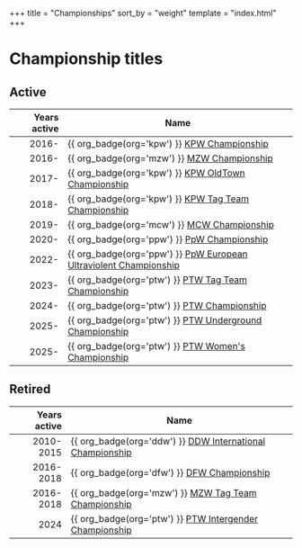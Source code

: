 +++
title = "Championships"
sort_by = "weight"
template = "index.html"
+++

# Championship titles
<!-- NOTE: The tables below need to be sorted manually. Sort them by creation date, and if two or more entries have the same year, do a secondary sort by name. So for instance KPW Championship comes before MZW Championship. -->
## Active

| Years active | Name |
|--:|---|
| 2016- | {{ org_badge(org='kpw') }} [KPW Championship](@/c/kpw-championship.md) |
| 2016- | {{ org_badge(org='mzw') }} [MZW Championship](@/c/mzw-championship.md) |
| 2017- | {{ org_badge(org='kpw') }} [KPW OldTown Championship](@/c/kpw-old-town-championship.md) |
| 2018- | {{ org_badge(org='kpw') }} [KPW Tag Team Championship](@/c/kpw-tag-team-championship.md) |
| 2019- | {{ org_badge(org='mcw') }} [MCW Championship](@/c/mcw-championship.md) |
| 2020- | {{ org_badge(org='ppw') }} [PpW Championship](@/c/ppw-championship.md) |
| 2022- | {{ org_badge(org='ppw') }} [PpW European Ultraviolent Championship](@/c/ppw-european-ultraviolent-championship.md) |
| 2023- | {{ org_badge(org='ptw') }} [PTW Tag Team Championship](@/c/ptw-tag-team-championship.md) |
| 2024- | {{ org_badge(org='ptw') }} [PTW Championship](@/c/ptw-championship.md) |
| 2025- | {{ org_badge(org='ptw') }} [PTW Underground Championship](@/c/ptw-underground-championship.md) |
| 2025- | {{ org_badge(org='ptw') }} [PTW Women's Championship](@/c/ptw-womens-championship.md) |

## Retired

| Years active | Name |
|--:|---|
| 2010-2015 | {{ org_badge(org='ddw') }} [DDW International Championship](@/c/ddw-international-championship.md) |
| 2016-2018 | {{ org_badge(org='dfw') }} [DFW Championship](@/c/dfw-championship.md) |
| 2016-2018 | {{ org_badge(org='mzw') }} [MZW Tag Team Championship](@/c/mzw-tag-team-championship.md) |
| 2024 | {{ org_badge(org='ptw') }} [PTW Intergender Championship](@/c/ptw-intergender-championship.md) |
